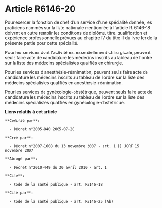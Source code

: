 # Article R6146-20

Pour exercer la fonction de chef d'un service d'une spécialité donnée, les praticiens nommés sur la liste nationale
mentionnée à l'article R. 6146-18 doivent en outre remplir les conditions de diplôme, titre, qualification et expérience
professionnelle prévues au chapitre IV du titre II du livre Ier de la présente partie pour cette spécialité.

Pour les services dont l'activité est essentiellement chirurgicale, peuvent seuls faire acte de candidature les médecins
inscrits au tableau de l'ordre sur la liste des médecins spécialistes qualifiés en chirurgie.

Pour les services d'anesthésie-réanimation, peuvent seuls faire acte de candidature les médecins inscrits au tableau de
l'ordre sur la liste des médecins spécialistes qualifiés en anesthésie-réanimation.

Pour les services de gynécologie-obstétrique, peuvent seuls faire acte de candidature les médecins inscrits au tableau de
l'ordre sur la liste des médecins spécialistes qualifiés en gynécologie-obstétrique.

**Liens relatifs à cet article**

	**Codifié par**:

	  - Décret n°2005-840 2005-07-20

	**Créé par**:

	  - Décret n°2007-1608 du 13 novembre 2007 - art. 1 () JORF 15 novembre 2007

	**Abrogé par**:

	  - Décret n°2010-449 du 30 avril 2010 - art. 1

	**Cite**:

	  - Code de la santé publique - art. R6146-18

	**Cité par**:

	  - Code de la santé publique - art. R6146-25 (Ab)

